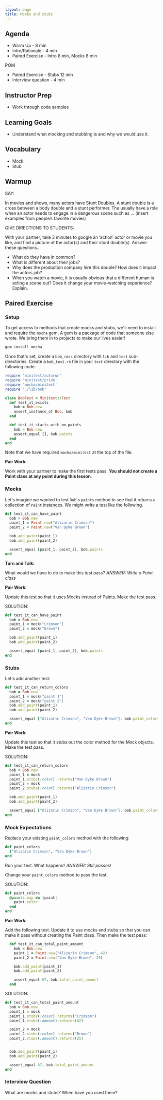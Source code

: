 ```yaml
---
layout: page
title: Mocks and Stubs
---
```


## Agenda
- Warm Up - 8 min
- Intro/Rationale - 4 min
- Paired Exercise - Intro 8 min, Mocks 8 min

POM
- Paired Exercise - Stubs 12 min
- Interview question - 4 min

## Instructor Prep

- Work through code samples

## Learning Goals

* Understand what mocking and stubbing is and why we would use it.

## Vocabulary

* Mock
* Stub

## Warmup

SAY:

In movies and shows, many actors have Stunt Doubles. A stunt double is a cross between a body double and a stunt performer. The usually have a role when an actor needs to engage in a dangerous scene such as … (insert examples from people’s favorite movies)

GIVE DIRECTIONS TO STUDENTS:

With your partner, take 3 minutes to google an ‘action’ actor or movie you like, and find a picture of the actor(s) and their stunt double(s). Answer these questions…
- What do they have in common?
- What is different about their jobs?
- Why does the production company hire this double? How does it impact the actors job?
- When you watch a movie, it is usually obvious that a different human is acting a scene out? Does it change your movie-watching experience? Explain.


## Paired Exercise

### Setup

To get access to methods that create mocks and stubs, we'll need to install and require the `mocha` gem. A gem is a package of code that someone else wrote. We bring them in to projects to make our lives easier!

```bash
gem install mocha
```

Once that's set, create a `bob_ross` directory with `lib` and `test` sub-directories. Create a `bob_test.rb` file in your `test` directory with the following code:

```ruby
require 'minitest/autorun'
require 'minitest/pride'
require 'mocha/minitest'
require './lib/bob'

class BobTest < Minitest::Test
  def test_it_exists
    bob = Bob.new
    assert_instance_of Bob, bob
  end

  def test_it_starts_with_no_paints
    bob = Bob.new
    assert_equal [], bob.paints
  end
end
```

Note that we have required `mocha/minitest` at the top of the file.

**Pair Work:**

Work with your partner to make the first tests pass. **You should not create a Paint class at any point during this lesson**.

### Mocks

Let's imagine we wanted to test `Bob`'s `paints` method to see that it returns a collection of `Paint` instances. We might write a test like the following.

```ruby
def test_it_can_have_paint
  bob = Bob.new
  paint_1 = Paint.new("Alizarin Crimson")
  paint_2 = Paint.new("Van Dyke Brown")

  bob.add_paint(paint_1)
  bob.add_paint(paint_2)

  assert_equal [paint_1, paint_2], bob.paints
end
```

**Turn and Talk:**

What would we have to do to make this test pass?
_ANSWER: Write a Paint class_


**Pair Work:**

Update this test so that it uses Mocks instead of Paints. Make the test pass.

SOLUTION:

```ruby
def test_it_can_have_paint
  bob = Bob.new
  paint_1 = mock("Crimson")
  paint_2 = mock("Brown")

  bob.add_paint(paint_1)
  bob.add_paint(paint_2)

  assert_equal [paint_1, paint_2], bob.paints
end
```

### Stubs

Let's add another test:

```ruby
def test_it_can_return_colors
  bob = Bob.new
  paint_1 = mock("paint 1")
  paint_2 = mock("paint 2")
  bob.add_paint(paint_1)
  bob.add_paint(paint_2)

  assert_equal ["Alizarin Crimson", "Van Dyke Brown"], bob.paint_colors
end
```

**Pair Work:**

Update this test so that it stubs out the color method for the Mock objects. Make the test pass.

SOLUTION:
```ruby
def test_it_can_return_colors
  bob = Bob.new
  paint_1 = mock
  paint_1.stubs(:color).returns("Van Dyke Brown")
  paint_2 = mock
  paint_2.stubs(:color).returns("Alizarin Crimson")

  bob.add_paint(paint_1)
  bob.add_paint(paint_2)

  assert_equal ["Alizarin Crimson", "Van Dyke Brown"], bob.paint_colors
end
```

### Mock Expectations

Replace your existing `paint_colors` method with the following:

```ruby
def paint_colors
  ["Alizarin Crimson", "Van Dyke Brown"]
end
```

Run your test. What happens?
_ANSWER: Still passes!_

Change your `paint_colors` method to pass the test.

SOLUTION:
```ruby
def paint_colors
  @paints.map do |paint|
    paint.color
  end
end
```

**Pair Work:**

Add the following test. Update it to use mocks and stubs so that you can make it pass without creating the Paint class. Then make the test pass:

```ruby
  def test_it_can_total_paint_amount
    bob = Bob.new
    paint_1 = Paint.new("Alizarin Crimson", 42)
    paint_2 = Paint.new("Van Dyke Brown", 25)

    bob.add_paint(paint_1)
    bob.add_paint(paint_2)

    assert_equal 67, bob.total_paint_amount
  end
```

SOLUTION:
```ruby
def test_it_can_total_paint_amount
  bob = Bob.new
  paint_1 = mock
  paint_1.stubs(:color).returns("Crimson")
  paint_1.stubs(:amount).returns(42)

  paint_2 = mock
  paint_2.stubs(:color).returns("Brown")
  paint_2.stubs(:amount).returns(25)


  bob.add_paint(paint_1)
  bob.add_paint(paint_2)

  assert_equal 67, bob.total_paint_amount
end
```

### Interview Question

What are mocks and stubs? When have you used them?
